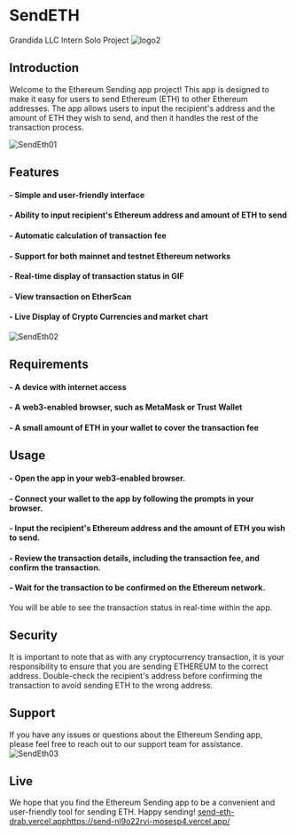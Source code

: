 # SendETH
Grandida LLC Intern Solo Project
![logo2](https://user-images.githubusercontent.com/48920663/215684079-41e033bd-eb56-422c-8f62-4ec9f18587cc.png)


## Introduction
Welcome to the Ethereum Sending app project! This app is designed to make it easy for users to send Ethereum (ETH) to other Ethereum addresses. The app allows users to input the recipient's address and the amount of ETH they wish to send, and then it handles the rest of the transaction process.

![SendEth01](https://user-images.githubusercontent.com/48920663/215684227-35aa99ed-3902-4a65-9905-b7546162498c.png)


## Features
#### - Simple and user-friendly interface
#### - Ability to input recipient's Ethereum address and amount of ETH to send
#### - Automatic calculation of transaction fee
#### - Support for both mainnet and testnet Ethereum networks
#### - Real-time display of transaction status in GIF
#### - View transaction on EtherScan
#### - Live Display of Crypto Currencies and market chart

![SendEth02](https://user-images.githubusercontent.com/48920663/215684435-f55ee7d9-4799-4370-978d-25d4424e3681.png)


## Requirements
#### - A device with internet access
#### - A web3-enabled browser, such as MetaMask or Trust Wallet
#### - A small amount of ETH in your wallet to cover the transaction fee

## Usage
#### - Open the app in your web3-enabled browser.
#### - Connect your wallet to the app by following the prompts in your browser.
#### - Input the recipient's Ethereum address and the amount of ETH you wish to send.
#### - Review the transaction details, including the transaction fee, and confirm the transaction.
#### - Wait for the transaction to be confirmed on the Ethereum network. 
You will be able to see the transaction status in real-time within the app.

## Security
It is important to note that as with any cryptocurrency transaction, it is your responsibility to 
ensure that you are sending ETHEREUM to the correct address. Double-check the recipient's address before 
confirming the transaction to avoid sending ETH to the wrong address.

## Support
If you have any issues or questions about the Ethereum Sending app, please feel free to reach out to our support team for assistance.
![SendEth03](https://user-images.githubusercontent.com/48920663/215674229-409874ee-0644-4aab-a665-8806ab32b119.png)


## Live 
We hope that you find the Ethereum Sending app to be a convenient and user-friendly tool for sending ETH. Happy sending!
[send-eth-drab.vercel.app](https://send-nl9o22rvi-mosesp4.vercel.app/)https://send-nl9o22rvi-mosesp4.vercel.app/
